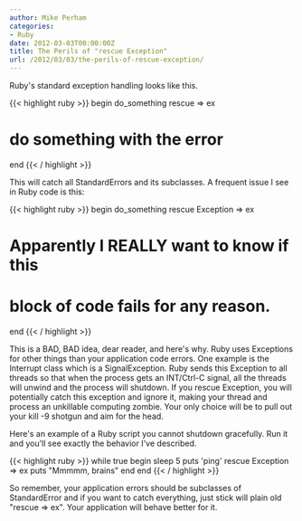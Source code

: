 ```yaml
---
author: Mike Perham
categories:
- Ruby
date: 2012-03-03T00:00:00Z
title: The Perils of "rescue Exception"
url: /2012/03/03/the-perils-of-rescue-exception/
---
```


Ruby's standard exception handling looks like this.

{{< highlight ruby >}}
begin
  do_something
rescue => ex
  # do something with the error
end
{{< / highlight >}}

This will catch all StandardErrors and its subclasses. A frequent issue I see in Ruby code is this:

{{< highlight ruby >}}
begin
  do_something
rescue Exception => ex
  # Apparently I REALLY want to know if this
  # block of code fails for any reason.
end
{{< / highlight >}}

This is a BAD, BAD idea, dear reader, and here's why. Ruby uses Exceptions for other things than your application code errors. One example is the Interrupt class which is a SignalException. Ruby sends this Exception to all threads so that when the process gets an INT/Ctrl-C signal, all the threads will unwind and the process will shutdown. If you rescue Exception, you will potentially catch this exception and ignore it, making your thread and process an unkillable computing zombie. Your only choice will be to pull out your kill -9 shotgun and aim for the head.

Here's an example of a Ruby script you cannot shutdown gracefully. Run it and you'll see exactly the behavior I've described.

{{< highlight ruby >}}
while true
  begin
    sleep 5
    puts 'ping'
  rescue Exception => ex
    puts "Mmmmm, brains"
  end
end
{{< / highlight >}}

So remember, your application errors should be subclasses of StandardError and if you want to catch everything, just stick will plain old "rescue => ex". Your application will behave better for it.
